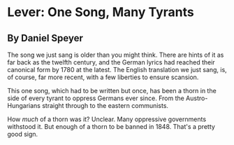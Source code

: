 # Lever: One Song, Many Tyrants
## By Daniel Speyer

The song we just sang is older than you might think.  There are hints
of it as far back as the twelfth century, and the German lyrics had
reached their canonical form by 1780 at the latest.  The English
translation we just sang, is, of course, far more recent, with a few
liberties to ensure scansion.

This one song, which had to be written but once, has been a thorn in
the side of every tyrant to oppress Germans ever since.  From the
Austro-Hungarians straight through to the eastern communists.

How *much* of a thorn was it?  Unclear.  Many oppressive governments
withstood it.  But enough of a thorn to be banned in 1848.  That's a
pretty good sign.